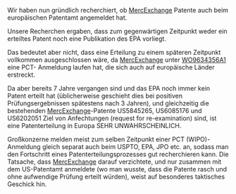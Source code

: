 Wir haben nun gründlich recherchiert, ob
[MercExchange](MercExchange "wikilink") Patente auch beim europäischen
Patentamt angemeldet hat.

Unsere Recherchen ergaben, dass zum gegenwärtigen Zeitpunkt weder ein
erteiltes Patent noch eine Publikation des EPA vorliegt.

Das bedeutet aber nicht, dass eine Erteilung zu einem späteren Zeitpunkt
vollkommen ausgeschlossen wäre, da
[MercExchange](MercExchange "wikilink") unter
[WO9634356A1](WO9634356A1 "wikilink") eine PCT- Anmeldung laufen hat,
die sich auch auf europäische Länder erstreckt.

Da aber bereits 7 Jahre vergangen sind und das EPA noch immer kein
Patent erteilt hat (üblicherweise geschieht dies bei positiven
Prüfungsergebnissen spätestens nach 3 Jahren), und gleichzeitig die
bestehenden [MercExchange](MercExchange "wikilink")-Patente US5845265,
US6085176 und US6202051 Ziel von Anfechtungen (request for
re-examination) sind, ist eine Patenterteilung in Europa SEHR
UNWAHRSCHEINLICH.

Großkonzerne melden meist zum selben Zeitpunkt einer PCT
(WIPO)-Anmeldung gleich separat auch beim USPTO, EPA, JPO etc. an,
sodass man den Fortschritt eines Patenterteilungsprozesses gut
recherchieren kann. Die Tatsache, dass
[MercExchange](MercExchange "wikilink") darauf verzichtete, und nur
zusammen mit dem US-Patentamt anmeldete (wo man wusste, dass die Patente
rasch und ohne aufwendige Prüfung erteilt würden), weist auf besonderes
taktisches Geschick hin.
